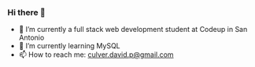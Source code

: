 ### Hi there 👋

<!--
**Davidpculver/Davidpculver** is a ✨ _special_ ✨ repository because its `README.md` (this file) appears on your GitHub profile.

Here are some ideas to get you started:

- 🔭 I’m currently working on ...
- 🌱 I’m currently learning ...
- 👯 I’m looking to collaborate on ...
- 🤔 I’m looking for help with ...
- 💬 Ask me about ...
- 📫 How to reach me: culver.david.p@gmail.com
- 😄 Pronouns: ...
- ⚡ Fun fact: ...
-->
- 🔭 I’m currently a full stack web development student at Codeup in San Antonio
- 🌱 I’m currently learning MySQL
- 📫 How to reach me: culver.david.p@gmail.com
